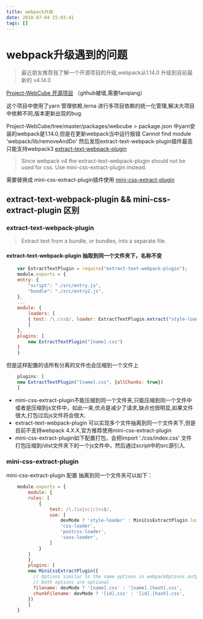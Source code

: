 ```yaml
---
title: webpack升级
date: 2018-07-04 15:03:41
tags: []
---
```


# webpack升级遇到的问题

> 最近朋友推荐我了解一个开源项目的升级,webpack从1.14.0 升级到目前最新的 v4.14.0

[Project-WebCube 开源项目](https://github.com/dexteryy/Project-WebCube) （github被墙,需要fanqiang）

这个项目中使用了yarn 管理依赖,lerna 进行多项目依赖的统一化管理,解决大项目中依赖不同,版本更新出现的bug.

Project-WebCube/tree/master/packages/webcube > package.json 中yarn安装的webpack是1.14.0,但是在更新webpack当中运行报错 Cannot find module 'webpack/lib/removeAndDo'
然后发现extract-text-webpack-plugin插件最高只能支持webpack3
[extract-text-webpack-plugin](https://github.com/webpack-contrib/extract-text-webpack-plugin)

> Since webpack v4 the extract-text-webpack-plugin should not be used for css. Use mini-css-extract-plugin instead.

需要替换成 mini-css-extract-plugin插件使用
[mini-css-extract-plugin](https://github.com/webpack-contrib/mini-css-extract-plugin)


## extract-text-webpack-plugin && mini-css-extract-plugin 区别

### extract-text-webpack-plugin
> Extract text from a bundle, or bundles, into a separate file.

#### extract-text-webpack-plugin 抽取到同一个文件夹下，名称不变
```js
    var ExtractTextPlugin = require("extract-text-webpack-plugin");
    module.exports = {
    entry: {
        "script": "./src/entry.js",
        "bundle": "./src/entry2.js",
    },
    ...
    module: {
        loaders: [
        { test: /\.css$/, loader: ExtractTextPlugin.extract("style-loader", "css-loader") }
        ]
    },
    plugins: [
        new ExtractTextPlugin("[name].css")
    ]
    }
```

但是这样配置的话所有分离的文件也会压缩到一个文件上
```js
    plugins: [
    new ExtractTextPlugin("[name].css", {allChunks: true})
    ]
```

* mini-css-extract-plugin不能压缩到同一个文件夹,只能压缩到同一个文件中或者是压缩到js文件中，如此一来,优点是减少了请求,缺点也很明显,如果文件很大,打包过后js文件将会很大.
* extract-text-webpack-plugin 可以实现多个文件抽离到同一个文件夹下,但是目前不支持webpack 4.X.X,官方推荐使用mini-css-extract-plugin
* mini-css-extract-plugin如下配置打包，会把import './css/index.css' 文件打包压缩到/dist文件夹下的一个js文件中，然后通过script中的src源引入.


### mini-css-extract-plugin

mini-css-extract-plugin 配置 抽离到同一个文件夹可以如下：

```js
    module.exports = {
        module: {
        rules: [
            {
                test: /\.(sa|sc|c)ss$/,
                use: [
                    devMode ? 'style-loader' : MiniCssExtractPlugin.loader,
                    'css-loader',
                    'postcss-loader',
                    'sass-loader',
                ]
            }
        ]
        },
        plugins: [
        new MiniCssExtractPlugin({
          // Options similar to the same options in webpackOptions.output
          // both options are optional
          filename: devMode ? '[name].css' : '[name].[hash].css',
          chunkFilename: devMode ? '[id].css' : '[id].[hash].css',
        })
        ]
    }
```

